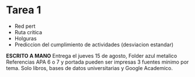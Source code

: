 # Tarea 1

- Red pert
- Ruta critica
- Holguras
- Prediccion del cumplimiento de actividades (desviacion estandar)

**ESCRITO A MANO**
Entrega el jueves 15 de agosto, Folder azul metalico
Referencias APA 6 o 7 y portada pueden ser impresas
3 fuentes minimo por tema. Solo libros, bases de datos universitarias y Google Academico.
